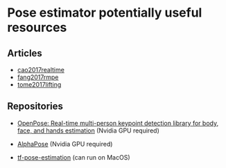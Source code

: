 # Pose estimator potentially useful resources

## Articles

- [cao2017realtime](http://openaccess.thecvf.com/content_cvpr_2017/papers/Cao_Realtime_Multi-Person_2D_CVPR_2017_paper.pdf)
- [fang2017rmpe](http://openaccess.thecvf.com/content_ICCV_2017/papers/Fang_RMPE_Regional_Multi-Person_ICCV_2017_paper.pdf)
- [tome2017lifting](http://openaccess.thecvf.com/content_cvpr_2017/papers/Tome_Lifting_From_the_CVPR_2017_paper.pdf)

## Repositories

- [OpenPose: Real-time multi-person keypoint detection library for body, face, and hands estimation](https://github.com/CMU-Perceptual-Computing-Lab/openpose) (Nvidia GPU required)

- [AlphaPose](https://github.com/MVIG-SJTU/AlphaPose) (Nvidia GPU required)

- [tf-pose-estimation](https://github.com/ildoonet/tf-pose-estimation) (can run on MacOS)